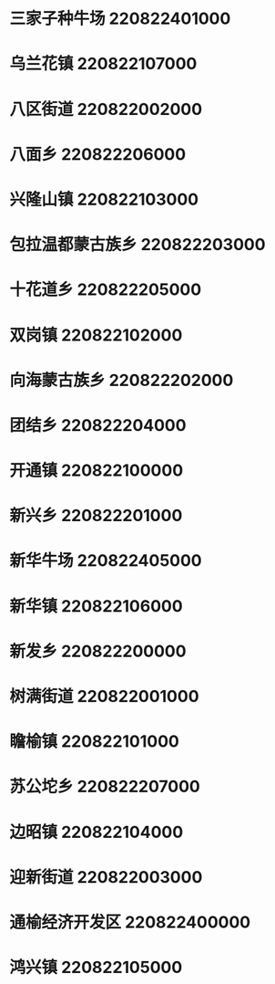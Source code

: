 # 三家子种牛场 220822401000
# 乌兰花镇 220822107000
# 八区街道 220822002000
# 八面乡 220822206000
# 兴隆山镇 220822103000
# 包拉温都蒙古族乡 220822203000
# 十花道乡 220822205000
# 双岗镇 220822102000
# 向海蒙古族乡 220822202000
# 团结乡 220822204000
# 开通镇 220822100000
# 新兴乡 220822201000
# 新华牛场 220822405000
# 新华镇 220822106000
# 新发乡 220822200000
# 树满街道 220822001000
# 瞻榆镇 220822101000
# 苏公坨乡 220822207000
# 边昭镇 220822104000
# 迎新街道 220822003000
# 通榆经济开发区 220822400000
# 鸿兴镇 220822105000
